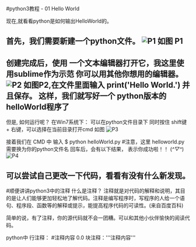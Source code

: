 #python3教程 - 01 Hello World

现在,就看看python是如何输出HelloWorld的。

首先，我们需要新建一个python文件。
![P1](./P1)
如图 P1
-------------------------------------------------
创建完成后，使用 一个文本编辑器打开它，我这里使用sublime作为示范
你可以用其他你想用的编辑器。
![P2](./P2)
如图P2,在文件里面输入 
print('Hello World.')
并且保存。
这样，我们就写好一个 python版本的helloWorld程序了
--------------------------------------------------
但是, 如何运行呢？
在Win7系统下：
可以在python文件目录下 同时按住 shift键 + 右键，可以选择在当前目录打开cmd
如图 ![P3](P3)

接着我们在 CMD 中 输入 $ python helloWorld.py
#注意，这里 helloworld.py 需要换为你的python文件名
回车后，会有以下结果， 表示你成功啦！！ (*^▽^*)
![P4](P4)

可以尝试自己更改一下代码，看看有没有什么新发现。
----------------------------------------------------
#顺便讲讲python3中的注释
什么是注释？
注释就是对代码的解释和说明，其目的是让人们能够更加轻松地了解代码。注释是编写程序时，写程序的人给一个语句、程序段、函数等的解释或提示，能提高程序代码的可读性。(来自百度百科)

简单的说，有了注释，你的源代码就不会一团糟。可以和其他小伙伴愉快的阅读代码。

python中 行注释：
\#注释内容 0.0 
块注释：'''注释内容'''

